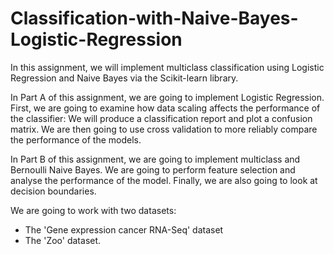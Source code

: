 # Classification-with-Naive-Bayes-Logistic-Regression
In this assignment, we will implement multiclass classification using Logistic Regression and Naive Bayes via the Scikit-learn library.

In Part A of this assignment, we are going to implement Logistic Regression. First, we are going to examine how data 
scaling affects the performance of the classifier: We will produce a classification report and plot a confusion matrix. 
We are then going to use cross validation to more reliably compare the performance of the models.

In Part B of this assignment, we are going to implement multiclass and Bernoulli Naive Bayes.
We are going to perform feature selection and analyse the performance of the model. 
Finally, we are also going to look at decision boundaries.

We are going to work with two datasets:
- The 'Gene expression cancer RNA-Seq' dataset 
- The 'Zoo' dataset.
